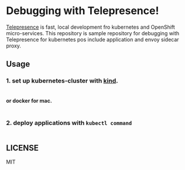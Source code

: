 # Debugging with Telepresence!
[Telepresence](https://www.telepresence.io/) is fast, local development fro kubernetes and OpenShift micro-services.
This repository is sample repository for debugging with Telepresence for kubernetes pos include application and envoy sidecar proxy.

## Usage
### 1. set up kubernetes-cluster with [kind](https://github.com/kubernetes-sigs/kind).
```bash

```

#### or docker for mac.
```bash

```

 


### 2. deploy applications with `kubectl command`
```bash
```



## LICENSE
MIT



